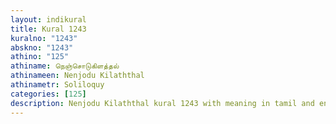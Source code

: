 ```yaml
---
layout: indikural
title: Kural 1243
kuralno: "1243"
abskno: "1243"
athino: "125"
athiname: நெஞ்சொடுகிளத்தல்
athinameen: Nenjodu Kilaththal
athinametr: Soliloquy
categories: [125]
description: Nenjodu Kilaththal kural 1243 with meaning in tamil and english 
---
```


